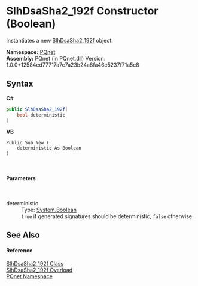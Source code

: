 # SlhDsaSha2_192f Constructor (Boolean)
 

Instantiates a new <a href="eec4cf39-ff4f-6cc7-f3bc-51695139eae3.md">SlhDsaSha2_192f</a> object.

**Namespace:**&nbsp;<a href="fc4f881f-e121-9cf0-ed49-65bf6b5a005d.md">PQnet</a><br />**Assembly:**&nbsp;PQnet (in PQnet.dll) Version: 1.0.0+12584ed77717a7c7a23b24a8fa46e5237f71a5c8

## Syntax

**C#**<br />
``` C#
public SlhDsaSha2_192f(
	bool deterministic
)
```

**VB**<br />
``` VB
Public Sub New ( 
	deterministic As Boolean
)
```

<br />

#### Parameters
&nbsp;<dl><dt>deterministic</dt><dd>Type: <a href="https://docs.microsoft.com/dotnet/api/system.boolean" target="_blank" rel="noopener noreferrer">System.Boolean</a><br />`true` if generated signatures should be deterministic, `false` otherwise</dd></dl>

## See Also


#### Reference
<a href="eec4cf39-ff4f-6cc7-f3bc-51695139eae3.md">SlhDsaSha2_192f Class</a><br /><a href="2c3119f7-d61a-fc6f-82eb-0bf48dd18c5a.md">SlhDsaSha2_192f Overload</a><br /><a href="fc4f881f-e121-9cf0-ed49-65bf6b5a005d.md">PQnet Namespace</a><br />